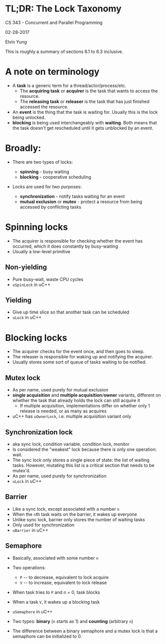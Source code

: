 # TL;DR: The Lock Taxonomy

CS 343 - Concurrent and Parallel Programming

02-28-2017

Elvin Yung

This is roughly a summary of sections 6.1 to 6.3 inclusive.

# A note on terminology
* A **task** is a generic term for a thread/actor/process/etc.
  * The **acquiring task** or **acquirer** is the task that wants to access the resource.
  * The **releasing task** or **releaser** is the task that has just finished accessed the resource.
* An **event** is the thing that the task is waiting for. Usually this is the lock being unlocked.
* **blocking** is being used interchangeably with **waiting**. Both means that the task doesn't get rescheduled until it gets unblocked by an event.

# Broadly:
* There are two types of locks:
  * **spinning** - busy waiting
  * **blocking** - cooperative scheduling

* Locks are used for two purposes:
  * **synchronization** - notify tasks waiting for an event
  * **mutual exclusion** or **mutex** - protect a resource from being accessed by conflicting tasks

# Spinning locks
* The acquirer is responsible for checking whether the event has occurred, which it does constantly by busy-waiting
* Usually a low-level primitive

## Non-yielding
* Pure busy-wait, waste CPU cycles
* `uSpinLock` in uC++

## Yielding
* Give up time slice so that another task can be scheduled
* `uLock` in uC++

# Blocking locks
* The acquirer checks for the event once, and then goes to sleep.
* The releaser is responsible for waking up and notifying the acquirer.
* Usually stores some sort of queue of tasks waiting to be notified.

## Mutex lock
* As per name, used purely for mutual exclusion
* **single acquisition** and **multiple acquisition**/**owner** variants, different on whether the task that already holds the lock can still acquire it
  * If multiple acquisition, implementations differ on whether only 1 release is needed, or as many as acquires
* uC++ has `uOwnerLock`, i.e. multiple acquisition variant only

## Synchronization lock
* aka sync lock, condition variable, condition lock, monitor
* Is considered the "weakest" lock because there is only one operation: wait.
* The sync lock only stores a single piece of state: the list of waiting tasks. However, mutating this list is a critical section that needs to be mutex'd.
* As per name, used purely for synchronization
* `uLock` in uC++

## Barrier
* Like a sync lock, except associated with a number `n`
* When the `n`th task waits on the barrier, it wakes up everyone
* Unlike sync lock, barrier only stores the number of waiting tasks
* Only used for synchronization
* `uBarrier` in uC++

## Semaphore
* Basically, associated with some number `n`
* Two operations:
  * `P` -- to decrease, equivalent to lock acquire
  * `V` -- to increase, equivalent to lock release
* When task tries to `P` and n = 0, task blocks
* When a task `V`, it wakes up a blocking task
* `uSemaphore` in uC++

* Two types: **binary** (`n` starts as 1) and **counting** (arbitrary `n`)
* The difference between a binary semaphore and a mutex lock is that a semaphore can be initialized to 0.
